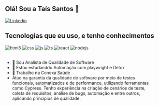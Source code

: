 ## Olá! Sou a Taís Santos 👋
[![Linkedin](https://img.shields.io/badge/LinkedIn-0077B5?style=for-the-badge&logo=linkedin&logoColor=white)](https://www.linkedin.com/in/taís-santos-3202931b1)

## Tecnologias que eu uso, e tenho conhecimentos

<div style="display: inline_block">
  <img align="center" alt="html5" src="https://img.shields.io/badge/HTML5-E34F26?style=for-the-badge&logo=html5&logoColor=white" />
  <img align="center" alt="css" src="https://img.shields.io/badge/CSS3-1572B6?style=for-the-badge&logo=css3&logoColor=white" />
  <img align="center" alt="js" src="https://img.shields.io/badge/JavaScript-F7DF1E?style=for-the-badge&logo=javascript&logoColor=black" />
  <img align="center" alt="ts" src="https://img.shields.io/badge/TypeScript-007ACC?style=for-the-badge&logo=typescript&logoColor=white" />
  <img align="center" alt="react" src="https://img.shields.io/badge/React-20232A?style=for-the-badge&logo=react&logoColor=61DAFB" />
  <img align="center" alt="nodejs" src="https://img.shields.io/badge/Node.js-43853D?style=for-the-badge&logo=node.js&logoColor=white" />
</div><br/>  

- 🐞 Sou Analista de Qualidade de Software
- 🌱 Estou estudanddo Automação com playwright e Detox
- 👯 Trabalho na Conexa Saúde
- Atuo na garantia da qualidade de software por meio de testes funcionais, automatizados e de performance, utilizando ferramentas como Cypress. Tenho experiência na criação de cenários de teste, coleta de requisitos, análise de bugs, automação e entre outros, aplicando princípios de qualidade.

